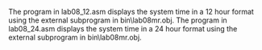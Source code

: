 The program in lab08_12.asm displays the system time in a 12 hour format using the external subprogram in bin\lab08mr.obj.
The program in lab08_24.asm displays the system time in a 24 hour format using the external subprogram in bin\lab08mr.obj.
